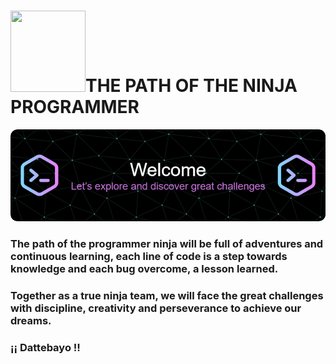 <!-- 1) STICKER + TÍTULO -->
# <img src="https://i.giphy.com/media/v1.Y2lkPTc5MGI3NjExcnNsMGx0NWF2eGw3aG5iaWw2M2pteG10ZW9xY2JqZTQ4N2Roem4ycCZlcD12MV9pbnRlcm5hbF9naWZfYnlfaWQmY3Q9cw/1pA5ndaOZlucSjUrXw/giphy.gif" width="120" height="130" />THE PATH OF THE NINJA PROGRAMMER


<!-- 2) BANNER -->
![](Banner_01.png)


<!-- 3) CONTENIDO BREVE -->
### The path of the programmer ninja will be full of adventures and continuous learning, each line of code is a step towards knowledge and each bug overcome, a lesson learned.

### Together as a true ninja team, we will face the great challenges with discipline, creativity and perseverance to achieve our dreams.

### ¡¡ Dattebayo !!


<!--
**Jitap/Jitap** is a ✨ _special_ ✨ repository because its `README.md` (this file) appears on your GitHub profile.

Here are some ideas to get you started:

- 🔭 I’m currently working on ...
- 🌱 I’m currently learning ...
- 👯 I’m looking to collaborate on ...
- 🤔 I’m looking for help with ...
- 💬 Ask me about ...
- 📫 How to reach me: ...
- 😄 Pronouns: ...
- ⚡ Fun fact: ...
-->
